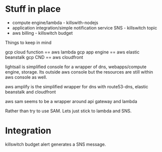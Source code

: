 # Stuff in place

* compute engine/lambda - killswith-nodejs
* application integration/simple notification service SNS - killswitch topic
* aws billing - killswitch budget

Things to keep in mind

gcp cloud function == aws lambda
gcp app engine == aws elastic beanstalk
gcp CND == aws cloudfront

lightsail is simplified console for a wrapper of dns, webapps/compute engine, storage.  Its outside aws console but the resources are still within aws console as well.

aws amplify is the simplified wrapper for dns with route53-dns, elastic beanstalk and cloudfront

aws sam seems to be a wrapper around api gateway and lambda


Rather than try to use SAM.  Lets just stick to lambda and SNS.

# Integration

killswitch budget alert generates a SNS message.

